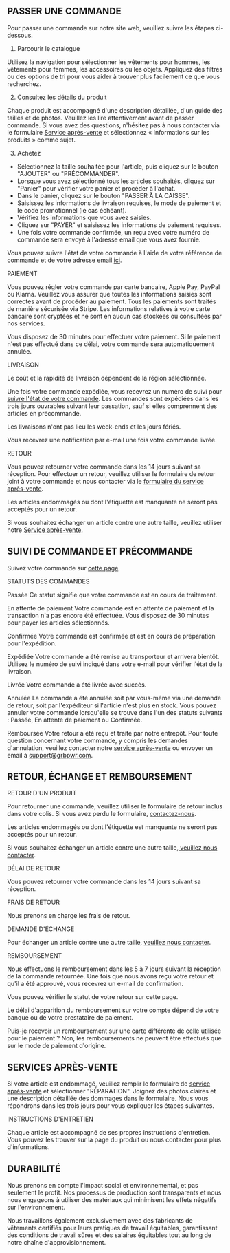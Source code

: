 ## PASSER UNE COMMANDE

Pour passer une commande sur notre site web, veuillez suivre les étapes ci-dessous.

1. Parcourir le catalogue

Utilisez la navigation pour sélectionner les vêtements pour hommes, les vêtements pour femmes, les accessoires ou les objets. Appliquez des filtres ou des options de tri pour vous aider à trouver plus facilement ce que vous recherchez.

2. Consultez les détails du produit

Chaque produit est accompagné d'une description détaillée, d'un guide des tailles et de photos. Veuillez les lire attentivement avant de passer commande. Si vous avez des questions, n'hésitez pas à nous contacter via le formulaire [Service après-vente](/aftersale-services) et sélectionnez « Informations sur les produits » comme sujet.

3. Achetez

- Sélectionnez la taille souhaitée pour l'article, puis cliquez sur le bouton "AJOUTER" ou "PRÉCOMMANDER".
- Lorsque vous avez sélectionné tous les articles souhaités, cliquez sur "Panier" pour vérifier votre panier et procéder à l'achat.
- Dans le panier, cliquez sur le bouton "PASSER À LA CAISSE".
- Saisissez les informations de livraison requises, le mode de paiement et le code promotionnel (le cas échéant).
- Vérifiez les informations que vous avez saisies.
- Cliquez sur "PAYER" et saisissez les informations de paiement requises.
- Une fois votre commande confirmée, un reçu avec votre numéro de commande sera envoyé à l'adresse email que vous avez fournie.

Vous pouvez suivre l'état de votre commande à l'aide de votre référence de commande et de votre adresse email [ici](/order-status).

PAIEMENT

Vous pouvez régler votre commande par carte bancaire, Apple Pay, PayPal ou Klarna. Veuillez vous assurer que toutes les informations saisies sont correctes avant de procéder au paiement. Tous les paiements sont traités de manière sécurisée via Stripe. Les informations relatives à votre carte bancaire sont cryptées et ne sont en aucun cas stockées ou consultées par nos services.

Vous disposez de 30 minutes pour effectuer votre paiement. Si le paiement n'est pas effectué dans ce délai, votre commande sera automatiquement annulée.

LIVRAISON

Le coût et la rapidité de livraison dépendent de la région sélectionnée.

Une fois votre commande expédiée, vous recevrez un numéro de suivi pour [suivre l'état de votre commande](/order-status). Les commandes sont expédiées dans les trois jours ouvrables suivant leur passation, sauf si elles comprennent des articles en précommande.

Les livraisons n'ont pas lieu les week-ends et les jours fériés.

Vous recevrez une notification par e-mail une fois votre commande livrée.

RETOUR

Vous pouvez retourner votre commande dans les 14 jours suivant sa réception. Pour effectuer un retour, veuillez utiliser le formulaire de retour joint à votre commande et nous contacter via le [formulaire du service après-vente](/aftersale-services).

Les articles endommagés ou dont l'étiquette est manquante ne seront pas acceptés pour un retour.

Si vous souhaitez échanger un article contre une autre taille, veuillez utiliser notre [Service après-vente](/aftersale-services).

## SUIVI DE COMMANDE ET PRÉCOMMANDE

Suivez votre commande sur [cette page](/order-status).

STATUTS DES COMMANDES

Passée
Ce statut signifie que votre commande est en cours de traitement.

En attente de paiement
Votre commande est en attente de paiement et la transaction n'a pas encore été effectuée. Vous disposez de 30 minutes pour payer les articles sélectionnés.

Confirmée
Votre commande est confirmée et est en cours de préparation pour l'expédition.

Expédiée
Votre commande a été remise au transporteur et arrivera bientôt. Utilisez le numéro de suivi indiqué dans votre e-mail pour vérifier l'état de la livraison.

Livrée
Votre commande a été livrée avec succès.

Annulée
La commande a été annulée soit par vous-même via une demande de retour, soit par l'expéditeur si l'article n'est plus en stock. Vous pouvez annuler votre commande lorsqu'elle se trouve dans l'un des statuts suivants : Passée, En attente de paiement ou Confirmée.

Remboursée
Votre retour a été reçu et traité par notre entrepôt.
Pour toute question concernant votre commande, y compris les demandes d'annulation, veuillez contacter notre [service après-vente](/aftersale-services) ou envoyer un email à [support@grbpwr.com](mailto:support@grbpwr.com).

## RETOUR, ÉCHANGE ET REMBOURSEMENT

RETOUR D'UN PRODUIT

Pour retourner une commande, veuillez utiliser le formulaire de retour inclus dans votre colis. Si vous avez perdu le formulaire, [contactez-nous](/aftersale-services).

Les articles endommagés ou dont l'étiquette est manquante ne seront pas acceptés pour un retour.

Si vous souhaitez échanger un article contre une autre taille,[ veuillez nous contacter](/aftersale-services).

DÉLAI DE RETOUR

Vous pouvez retourner votre commande dans les 14 jours suivant sa réception.

FRAIS DE RETOUR

Nous prenons en charge les frais de retour.

DEMANDE D'ÉCHANGE

Pour échanger un article contre une autre taille, [veuillez nous contacter](/aftersale-services).

REMBOURSEMENT

Nous effectuons le remboursement dans les 5 à 7 jours suivant la réception de la commande retournée. Une fois que nous avons reçu votre retour et qu'il a été approuvé, vous recevrez un e-mail de confirmation.

Vous pouvez vérifier le statut de votre retour sur cette page.

Le délai d'apparition du remboursement sur votre compte dépend de votre banque ou de votre prestataire de paiement.

Puis-je recevoir un remboursement sur une carte différente de celle utilisée pour le paiement ?
Non, les remboursements ne peuvent être effectués que sur le mode de paiement d'origine.

## SERVICES APRÈS-VENTE

Si votre article est endommagé, veuillez remplir le formulaire de [service après-vente](/aftersale-services) et sélectionner "RÉPARATION". Joignez des photos claires et une description détaillée des dommages dans le formulaire. Nous vous répondrons dans les trois jours pour vous expliquer les étapes suivantes.

INSTRUCTIONS D'ENTRETIEN

Chaque article est accompagné de ses propres instructions d'entretien. Vous pouvez les trouver sur la page du produit ou nous contacter pour plus d'informations.

## DURABILITÉ

Nous prenons en compte l'impact social et environnemental, et pas seulement le profit. Nos processus de production sont transparents et nous nous engageons à utiliser des matériaux qui minimisent les effets négatifs sur l'environnement.

Nous travaillons également exclusivement avec des fabricants de vêtements certifiés pour leurs pratiques de travail équitables, garantissant des conditions de travail sûres et des salaires équitables tout au long de notre chaîne d'approvisionnement.
